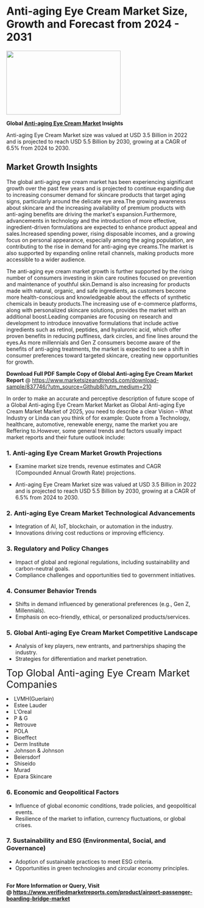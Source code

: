 <H1>Anti-aging Eye Cream Market Size, Growth and Forecast from 2024 - 2031</H1><img class="aligncenter size-medium wp-image-584254" src="https://thirdeyenews.in/wp-content/uploads/2024/09/Global-Market-Research-300x168.jpeg" alt="" width="300" height="168" /><p><strong>Global&nbsp;<a href="https://www.marketsizeandtrends.com/download-sample/837746/?utm_source=Github8j?utm_medium=210">Anti-aging Eye Cream Market</a> Insights</strong></p><p>Anti-aging Eye Cream Market size was valued at USD 3.5 Billion in 2022 and is projected to reach USD 5.5 Billion by 2030, growing at a CAGR of 6.5% from 2024 to 2030.</p><p><h2>Market Growth Insights</h2> <p>The global anti-aging eye cream market has been experiencing significant growth over the past few years and is projected to continue expanding due to increasing consumer demand for skincare products that target aging signs, particularly around the delicate eye area.The growing awareness about skincare and the increasing availability of premium products with anti-aging benefits are driving the market's expansion.Furthermore, advancements in technology and the introduction of more effective, ingredient-driven formulations are expected to enhance product appeal and sales.Increased spending power, rising disposable incomes, and a growing focus on personal appearance, especially among the aging population, are contributing to the rise in demand for anti-aging eye creams.The market is also supported by expanding online retail channels, making products more accessible to a wider audience.</p> <p>The anti-aging eye cream market growth is further supported by the rising number of consumers investing in skin care routines focused on prevention and maintenance of youthful skin.Demand is also increasing for products made with natural, organic, and safe ingredients, as customers become more health-conscious and knowledgeable about the effects of synthetic chemicals in beauty products.The increasing use of e-commerce platforms, along with personalized skincare solutions, provides the market with an additional boost.Leading companies are focusing on research and development to introduce innovative formulations that include active ingredients such as retinol, peptides, and hyaluronic acid, which offer proven benefits in reducing puffiness, dark circles, and fine lines around the eyes.As more millennials and Gen Z consumers become aware of the benefits of anti-aging treatments, the market is expected to see a shift in consumer preferences toward targeted skincare, creating new opportunities for growth.</p><p><span class=""><strong>Download Full PDF Sample Copy of Global Anti-aging Eye Cream Market Report</strong> @ <a href="https://www.marketsizeandtrends.com/download-sample/837746/?utm_source=Github8j?utm_medium=210" target="_blank">https://www.marketsizeandtrends.com/download-sample/837746/?utm_source=Github8j?utm_medium=210</a></span></p><p>In order to make an accurate and perceptive description of future scope of a Global&nbsp;Anti-aging Eye Cream Market Market as Global&nbsp;Anti-aging Eye Cream Market Market of 2025, you need to describe a clear Vision &ndash; What Industry or Linda can you think of for example: Quote from a Technology, healthcare, automotive, renewable energy, name the market you are Reffering to.However, some general trends and factors usually impact market reports and their future outlook include:</p><h3>1.&nbsp;<strong>Anti-aging Eye Cream Market Growth Projections</strong></h3><ul><li>Examine market size trends, revenue estimates and CAGR (Compounded Annual Growth Rate) projections.</li><li><p>Anti-aging Eye Cream Market size was valued at USD 3.5 Billion in 2022 and is projected to reach USD 5.5 Billion by 2030, growing at a CAGR of 6.5% from 2024 to 2030.</p></li></ul><h3>2.&nbsp;<strong>Anti-aging Eye Cream Market Technological Advancements</strong></h3><ul><li>Integration of AI, IoT, blockchain, or automation in the industry.</li><li>Innovations driving cost reductions or improving efficiency.</li></ul><h3>3.&nbsp;<strong>Regulatory and Policy Changes</strong></h3><ul><li>Impact of global and regional regulations, including sustainability and carbon-neutral goals.</li><li>Compliance challenges and opportunities tied to government initiatives.</li></ul><h3>4.&nbsp;<strong>Consumer Behavior Trends</strong></h3><ul><li>Shifts in demand influenced by generational preferences (e.g., Gen Z, Millennials).</li><li>Emphasis on eco-friendly, ethical, or personalized products/services.</li></ul><h3>5.&nbsp;<strong>Global Anti-aging Eye Cream Market Competitive Landscape</strong></h3><ul><li>Analysis of key players, new entrants, and partnerships shaping the industry.</li><li>Strategies for differentiation and market penetration.</li></ul><p data-pm-slice="1 1 []"><span style="color: inherit; font-family: inherit; font-size: 25px;">Top Global Anti-aging Eye Cream Market Companies</span></p><div class="" data-test-id=""><p><li>LVMH(Guerlain)</li><li> Estee Lauder</li><li> L'Oreal</li><li> P & G</li><li> Retrouve</li><li> POLA</li><li> Bioeffect</li><li> Derm Institute</li><li> Johnson & Johnson</li><li> Beiersdorf</li><li> Shiseido</li><li> Murad</li><li> Epara Skincare</li></p></div><h3>6.&nbsp;<strong>Economic and Geopolitical Factors</strong></h3><ul><li>Influence of global economic conditions, trade policies, and geopolitical events.</li><li>Resilience of the market to inflation, currency fluctuations, or global crises.</li></ul><h3>7.&nbsp;<strong>Sustainability and ESG (Environmental, Social, and Governance)</strong></h3><ul><li>Adoption of sustainable practices to meet ESG criteria.</li><li>Opportunities in green technologies and circular economy principles.</li></ul><h2><strong style="font-size: 14px;">For More Information or Query, Visit @&nbsp;</strong><a style="background-color: #ffffff; font-size: 14px;" href="https://www.marketsizeandtrends.com/report/anti-aging-eye-cream-market/" target="_blank">https://www.verifiedmarketreports.com/product/airport-passenger-boarding-bridge-market</a></h2>
